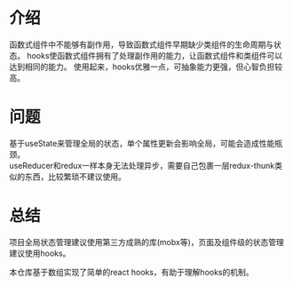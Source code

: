 # 介绍

函数式组件中不能够有副作用，导致函数式组件早期缺少类组件的生命周期与状态。
hooks使函数式组件拥有了处理副作用的能力，让函数式组件和类组件可以达到相同的能力。
使用起来，hooks优雅一点，可抽象能力更强，但心智负担较高。

# 问题

基于useState来管理全局的状态，单个属性更新会影响全局，可能会造成性能瓶颈。  
useReducer和redux一样本身无法处理异步，需要自己包裹一层redux-thunk类似的东西，比较繁琐不建议使用。

# 总结

项目全局状态管理建议使用第三方成熟的库(mobx等)，页面及组件级的状态管理建议使用hooks。

本仓库基于数组实现了简单的react hooks，有助于理解hooks的机制。
